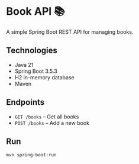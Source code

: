 # Book API 📚

A simple Spring Boot REST API for managing books.

## Technologies
- Java 21
- Spring Boot 3.5.3
- H2 in-memory database
- Maven

## Endpoints
- `GET /books` – Get all books
- `POST /books` – Add a new book

## Run
```bash
mvn spring-boot:run
